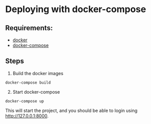 # Deploying with docker-compose

## Requirements:
- [docker](https://docs.docker.com/)
- [docker-compose](https://docs.docker.com/compose/install/)


## Steps

1. Build the docker images
```
docker-compose build
```

2. Start docker-compose
```
docker-compose up
```

This will start the project, and you should be able to login using http://127.0.0.1:8000.
